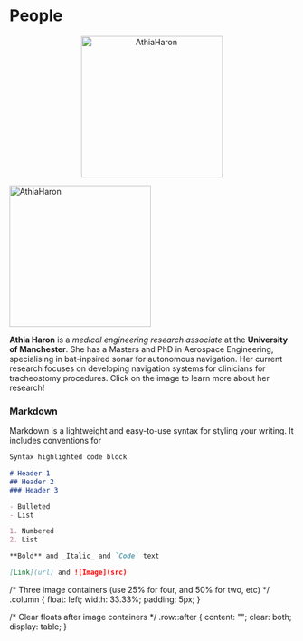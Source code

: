 # People

<a href="https://athiaharon.github.io/">
<p align="center">
           <img alt="AthiaHaron" src="https://athiaharon.github.io/profile.png"
         width=250" height="250">
</p>
      </a>
                                
 <a href="https://athiaharon.github.io/">
         <img alt="AthiaHaron" src="https://athiaharon.github.io/profile.png"
         width=250" height="250">
      </a>
                                
**Athia Haron** is a _medical engineering research associate_ at the **University of Manchester**. She has a Masters and PhD in Aerospace Engineering, specialising in bat-inpsired sonar for autonomous navigation. Her current research focuses on developing navigation systems for clinicians for tracheostomy procedures. Click on the image to learn more about her research!
                                
### Markdown

Markdown is a lightweight and easy-to-use syntax for styling your writing. It includes conventions for

```markdown
Syntax highlighted code block

# Header 1
## Header 2
### Header 3

- Bulleted
- List

1. Numbered
2. List

**Bold** and _Italic_ and `Code` text

[Link](url) and ![Image](src)
```

/* Three image containers (use 25% for four, and 50% for two, etc) */
.column {
  float: left;
  width: 33.33%;
  padding: 5px;
}

/* Clear floats after image containers */
.row::after {
  content: "";
  clear: both;
  display: table;
}
